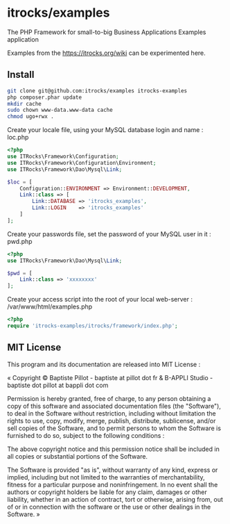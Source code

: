 itrocks/examples
================
The PHP Framework for small-to-big Business Applications Examples application

Examples from the https://itrocks.org/wiki can be experimented here.

## Install

```bash
git clone git@github.com:itrocks/examples itrocks-examples
php composer.phar update
mkdir cache
sudo chown www-data.www-data cache
chmod ugo+rwx .
```

Create your locale file, using your MySQL database login and name :
loc.php
```php
<?php
use ITRocks\Framework\Configuration;
use ITRocks\Framework\Configuration\Environment;
use ITRocks\Framework\Dao\Mysql\Link;

$loc = [
	Configuration::ENVIRONMENT => Environment::DEVELOPMENT,
	Link::class => [
		Link::DATABASE => 'itrocks_examples',
		Link::LOGIN    => 'itrocks_examples'
	]
];
```

Create your passwords file, set the password of your MySQL user in it :
pwd.php
```php
<?php
use ITRocks\Framework\Dao\Mysql\Link;

$pwd = [
	Link::class => 'xxxxxxxx'
];
```

Create your access script into the root of your local web-server :
/var/www/html/examples.php
```php
<?php
require 'itrocks-examples/itrocks/framework/index.php';
```

## MIT License

This program and its documentation are released into MIT License :

« Copyright © Baptiste Pillot - baptiste at pillot dot fr & B-APPLI Studio - baptiste dot pillot at bappli dot com

Permission is hereby granted, free of charge, to any person obtaining a copy of this software and associated documentation files (the "Software"), to deal in the Software without restriction, including without limitation the rights to use, copy, modify, merge, publish, distribute, sublicense, and/or sell copies of the Software, and to permit persons to whom the Software is furnished to do so, subject to the following conditions :

The above copyright notice and this permission notice shall be included in all copies or substantial portions of the Software.

The Software is provided "as is", without warranty of any kind, express or implied, including but not limited to the warranties of merchantability, fitness for a particular purpose and noninfringement. In no event shall the authors or copyright holders be liable for any claim, damages or other liability, whether in an action of contract, tort or otherwise, arising from, out of or in connection with the software or the use or other dealings in the Software. »
